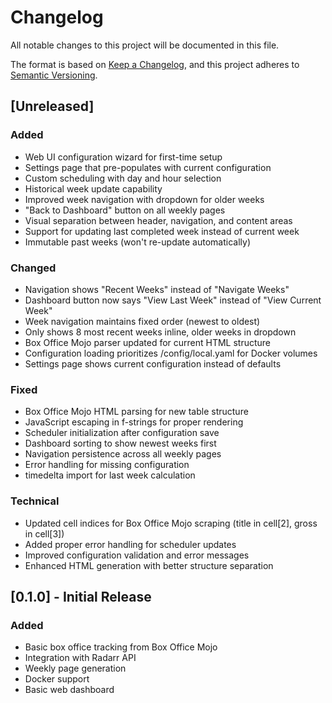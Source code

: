 # Changelog

All notable changes to this project will be documented in this file.

The format is based on [Keep a Changelog](https://keepachangelog.com/en/1.0.0/),
and this project adheres to [Semantic Versioning](https://semver.org/spec/v2.0.0.html).

## [Unreleased]

### Added
- Web UI configuration wizard for first-time setup
- Settings page that pre-populates with current configuration
- Custom scheduling with day and hour selection
- Historical week update capability
- Improved week navigation with dropdown for older weeks
- "Back to Dashboard" button on all weekly pages
- Visual separation between header, navigation, and content areas
- Support for updating last completed week instead of current week
- Immutable past weeks (won't re-update automatically)

### Changed
- Navigation shows "Recent Weeks" instead of "Navigate Weeks"
- Dashboard button now says "View Last Week" instead of "View Current Week"
- Week navigation maintains fixed order (newest to oldest)
- Only shows 8 most recent weeks inline, older weeks in dropdown
- Box Office Mojo parser updated for current HTML structure
- Configuration loading prioritizes /config/local.yaml for Docker volumes
- Settings page shows current configuration instead of defaults

### Fixed
- Box Office Mojo HTML parsing for new table structure
- JavaScript escaping in f-strings for proper rendering
- Scheduler initialization after configuration save
- Dashboard sorting to show newest weeks first
- Navigation persistence across all weekly pages
- Error handling for missing configuration
- timedelta import for last week calculation

### Technical
- Updated cell indices for Box Office Mojo scraping (title in cell[2], gross in cell[3])
- Added proper error handling for scheduler updates
- Improved configuration validation and error messages
- Enhanced HTML generation with better structure separation

## [0.1.0] - Initial Release

### Added
- Basic box office tracking from Box Office Mojo
- Integration with Radarr API
- Weekly page generation
- Docker support
- Basic web dashboard